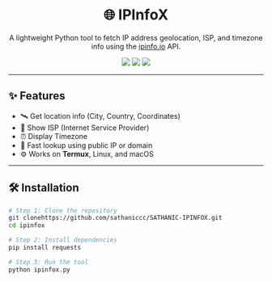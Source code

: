 <h1 align="center">🌐 IPInfoX</h1>

<p align="center">
  A lightweight Python tool to fetch IP address geolocation, ISP, and timezone info using the <a href="https://ipinfo.io">ipinfo.io</a> API.
</p>

<p align="center">
  <img src="https://img.shields.io/badge/Platform-Termux%20%7C%20Linux-green?style=flat-square" />
  <img src="https://img.shields.io/badge/Language-Python-blue?style=flat-square" />
  <img src="https://img.shields.io/github/license/YourUsername/ipinfox?style=flat-square" />
</p>

---

## ✨ Features

- 🛰️ Get location info (City, Country, Coordinates)
- 🏢 Show ISP (Internet Service Provider)
- ⏰ Display Timezone
- 🔎 Fast lookup using public IP or domain
- ⚙️ Works on **Termux**, Linux, and macOS

---

## 🛠️ Installation

```bash
# Step 1: Clone the repository
git clonehttps://github.com/sathaniccc/SATHANIC-IPINFOX.git
cd ipinfox

# Step 2: Install dependencies
pip install requests

# Step 3: Run the tool
python ipinfox.py
